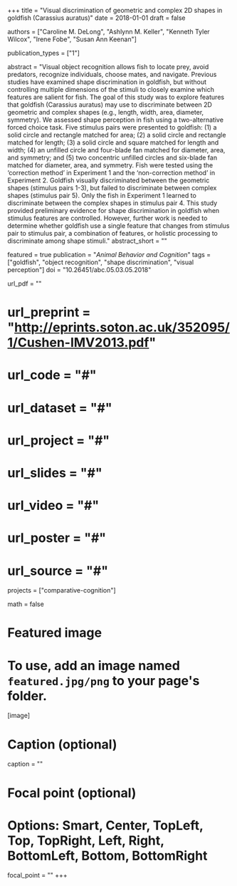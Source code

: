 +++
title = "Visual discrimination of geometric and complex 2D shapes in goldfish (Carassius auratus)"
date = 2018-01-01
draft = false

authors = ["Caroline M. DeLong", "Ashlynn M. Keller", "Kenneth Tyler Wilcox", "Irene Fobe", "Susan Ann Keenan"]

publication_types = ["1"]

abstract = "Visual object recognition allows fish to locate prey, avoid predators, recognize individuals, choose mates, and navigate. Previous studies have examined shape discrimination in goldfish, but without controlling multiple dimensions of the stimuli to closely examine which features are salient for fish. The goal of this study was to explore features that goldfish (Carassius auratus) may use to discriminate between 2D geometric and complex shapes (e.g., length, width, area, diameter, symmetry). We assessed shape perception in fish using a two-alternative forced choice task. Five stimulus pairs were presented to goldfish: (1) a solid circle and rectangle matched for area; (2) a solid circle and rectangle matched for length; (3) a solid circle and square matched for length and width; (4) an unfilled circle and four-blade fan matched for diameter, area, and symmetry; and (5) two concentric unfilled circles and six-blade fan matched for diameter, area, and symmetry. Fish were tested using the ‘correction method’ in Experiment 1 and the ‘non-correction method’ in Experiment 2. Goldfish visually discriminated between the geometric shapes (stimulus pairs 1-3), but failed to discriminate between complex shapes (stimulus pair 5). Only the fish in Experiment 1 learned to discriminate between the complex shapes in stimulus pair 4. This study provided preliminary evidence for shape discrimination in goldfish when stimulus features are controlled. However, further work is needed to determine whether goldfish use a single feature that changes from stimulus pair to stimulus pair, a combination of features, or holistic processing to discriminate among shape stimuli."
abstract_short = ""

featured = true
publication = "*Animal Behavior and Cognition*"
tags = ["goldfish", "object recognition", "shape discrimination", "visual perception"]
doi = "10.26451/abc.05.03.05.2018"

url_pdf = ""
# url_preprint = "http://eprints.soton.ac.uk/352095/1/Cushen-IMV2013.pdf"
# url_code = "#"
# url_dataset = "#"
# url_project = "#"
# url_slides = "#"
# url_video = "#"
# url_poster = "#"
# url_source = "#"

projects = ["comparative-cognition"]

math = false

# Featured image
# To use, add an image named `featured.jpg/png` to your page's folder.
[image]
  # Caption (optional)
  caption = ""

  # Focal point (optional)
  # Options: Smart, Center, TopLeft, Top, TopRight, Left, Right, BottomLeft, Bottom, BottomRight
  focal_point = ""
+++
